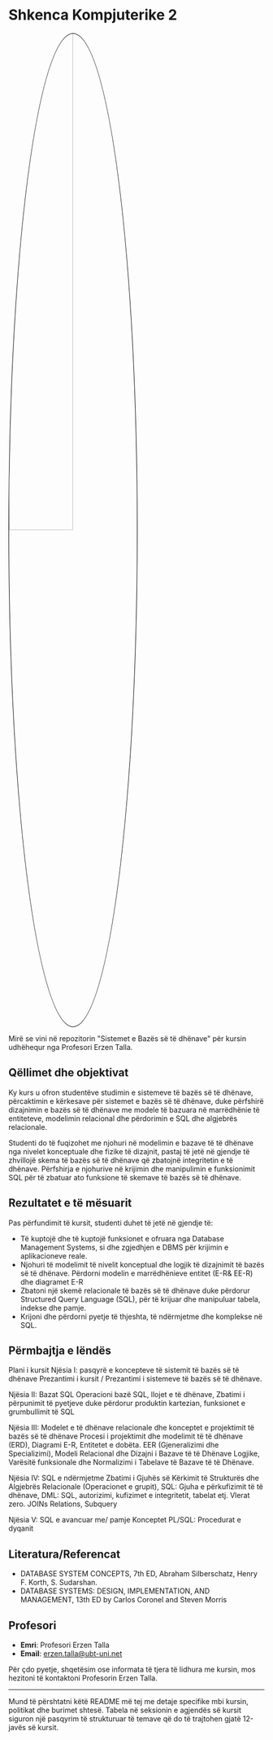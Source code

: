 # Shkenca Kompjuterike 2

<img
  src="/assets/image.png"
  alt="Alt text"
  title="Optional title"
  style="border: 1px solid black; border-radius: 50%;width:50%"><br>

Mirë se vini në repozitorin "Sistemet e Bazës së të dhënave" për kursin udhëhequr nga Profesori Erzen Talla.

## Qëllimet dhe objektivat
Ky kurs u ofron studentëve studimin e sistemeve të bazës së të dhënave, përcaktimin e kërkesave për sistemet e bazës së të dhënave, duke përfshirë dizajnimin e bazës së të dhënave me modele të bazuara në marrëdhënie të entiteteve, modelimin relacional dhe përdorimin e SQL dhe algjebrës relacionale.

Studenti do të fuqizohet me njohuri në modelimin e bazave të të dhënave nga nivelet konceptuale dhe fizike të dizajnit, pastaj të jetë në gjendje të zhvillojë skema të bazës së të dhënave që zbatojnë integritetin e të dhënave. Përfshirja e njohurive në krijimin dhe manipulimin e funksionimit SQL për të zbatuar ato funksione të skemave të bazës së të dhënave.

## Rezultatet e të mësuarit
Pas përfundimit të kursit, studenti duhet të jetë në gjendje të:
- Të kuptojë dhe të kuptojë funksionet e ofruara nga Database Management Systems, si dhe zgjedhjen e DBMS për krijimin e aplikacioneve reale.
- Njohuri të modelimit të nivelit konceptual dhe logjik të dizajnimit të bazës së të dhënave. Përdorni modelin e marrëdhënieve entitet (E-R& EE-R) dhe diagramet E-R
- Zbatoni një skemë relacionale të bazës së të dhënave duke përdorur Structured Query Language (SQL), për të krijuar dhe manipuluar tabela, indekse dhe pamje.
- Krijoni dhe përdorni pyetje të thjeshta, të ndërmjetme dhe komplekse në SQL.

## Përmbajtja e lëndës
Plani i kursit
Njësia I: pasqyrë e koncepteve të sistemit të bazës së të dhënave
Prezantimi i kursit / Prezantimi i sistemeve të bazës së të dhënave.

Njësia II: Bazat SQL
Operacioni bazë SQL, llojet e të dhënave, Zbatimi i përpunimit të pyetjeve duke përdorur produktin kartezian, funksionet e grumbullimit të SQL

Njësia III: Modelet e të dhënave relacionale dhe konceptet e projektimit të bazës së të dhënave
Procesi i projektimit dhe modelimit të të dhënave (ERD), Diagrami E-R, Entitetet e dobëta. EER (Gjeneralizimi dhe Specializimi), Modeli Relacional dhe Dizajni i Bazave të të Dhënave Logjike, Varësitë funksionale dhe Normalizimi i Tabelave të Bazave të të Dhënave.

Njësia IV: SQL e ndërmjetme
Zbatimi i Gjuhës së Kërkimit të Strukturës dhe Algjebrës Relacionale (Operacionet e grupit), SQL: Gjuha e përkufizimit të të dhënave, DML: SQL, autorizimi, kufizimet e integritetit, tabelat etj. Vlerat zero. JOINs Relations, Subquery

Njësia V: SQL e avancuar
me/ pamje
Konceptet PL/SQL: Procedurat e dyqanit

## Literatura/Referencat
-	DATABASE SYSTEM CONCEPTS, 7th  ED, Abraham Silberschatz, Henry F. Korth, S. Sudarshan.
-	DATABASE SYSTEMS: DESIGN, IMPLEMENTATION, AND MANAGEMENT, 13th ED by Carlos Coronel and Steven Morris

## Profesori

- **Emri**: Profesori Erzen Talla
- **Email**: erzen.talla@ubt-uni.net
<!-- - **Orari i Zyrës**: [Specifikoni orarin e zyrës këtu] -->

Për çdo pyetje, shqetësim ose informata të tjera të lidhura me kursin, mos hezitoni të kontaktoni Profesorin Erzen Talla.

<!-- ## Burime

| Burimi                                   | Përshkrimi                             |
| ---------------------------------------- | -------------------------------------- |
| **Titulli i Librit dhe Autori**          | Profesori Lavdim Menxhiqi              |
| **Email**                                | lavdim.menxhiqi@ubt-uni.net            |
| **Titulli i Librit dhe Autori**          | Informacioni për librat e këtij kursi  |
| **Dokumentacioni ose Tutorialë Online**  | Burime shtesë në internet për mësim    |
| **Linke të dobishme ose faqe interneti** | Linke të tjera të dobishme për mësimin | -->

---

Mund të përshtatni këtë README më tej me detaje specifike mbi kursin, politikat dhe burimet shtesë. Tabela në seksionin e agjendës së kursit siguron një pasqyrim të strukturuar të temave që do të trajtohen gjatë 12-javës së kursit.
